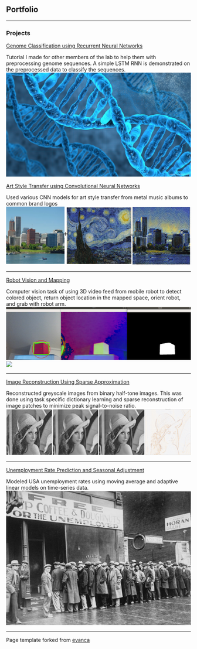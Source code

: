## Portfolio

---

### Projects

[Genome Classification using Recurrent Neural Networks](notebooks/UCI_splice_tutorial_h)


Tutorial I made for other members of the lab to help them with preprocessing genome sequences. A simple LSTM RNN is demonstrated on the preprocessed data to classify the sequences.
<img src="images/DNA.jpg?raw=true"/>

[Art Style Transfer using Convolutional Neural Networks](pdf/StyleTransfer_FinalPresentation.pdf)


Used various CNN models for art style transfer from metal music albums to common brand logos
<img src="images/PtoStarry.png?raw=true"/>

---
[Robot Vision and Mapping](/pdf/RoboticsPresentation.pdf)


Computer vision task of using 3D video feed from mobile robot to detect colored object, return object location in the mapped space, orient robot, and grab with robot arm.
<img src="images/ObjectDetection.png?raw=true"/>
<img src="images/robot_grab_cube.gif?raw=true"/>

---
[Image Reconstruction Using Sparse Approximation](/pdf/sparse_image_reconstruction_project.pdf)


Reconstructed greyscale images from binary half-tone images. This was done using task specific dictionary learning and sparse reconstruction of image patches to minimize peak signal-to-noise ratio.
<img src="images/lena_best.png?raw=true"/>

---
[Unemployment Rate Prediction and Seasonal Adjustment](/pdf/UnemploymentPresentation.pdf)


Modeled USA unemployment rates using moving average and adaptive linear models on time-series data.
<img src="images/UnemploymentLine.jpg?raw=true"/>

---
<p style="font-size:14px">Page template forked from <a href="https://github.com/evanca/quick-portfolio">evanca</a></p>
<!-- Remove above link if you don't want to attibute -->
